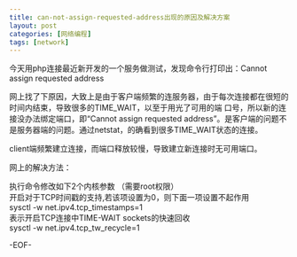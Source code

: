 ```yaml
---
title: can-not-assign-requested-address出现的原因及解决方案
layout: post
categories: [网络编程]
tags: [network]
---
```


今天用php连接最近新开发的一个服务做测试，发现命令行打印出：Cannot assign requested address

网上找了下原因，大致上是由于客户端频繁的连服务器，由于每次连接都在很短的时间内结束，导致很多的TIME_WAIT，以至于用光了可用的端 口号，所以新的连接没办法绑定端口，即“Cannot assign requested address”。是客户端的问题不是服务器端的问题。通过netstat，的确看到很多TIME_WAIT状态的连接。

client端频繁建立连接，而端口释放较慢，导致建立新连接时无可用端口。

网上的解决方法：

执行命令修改如下2个内核参数 （需要root权限）     
    开启对于TCP时间戳的支持,若该项设置为0，则下面一项设置不起作用  
    sysctl -w net.ipv4.tcp_timestamps=1  
	表示开启TCP连接中TIME-WAIT sockets的快速回收  
	sysctl -w net.ipv4.tcp_tw_recycle=1  
	
-EOF-
